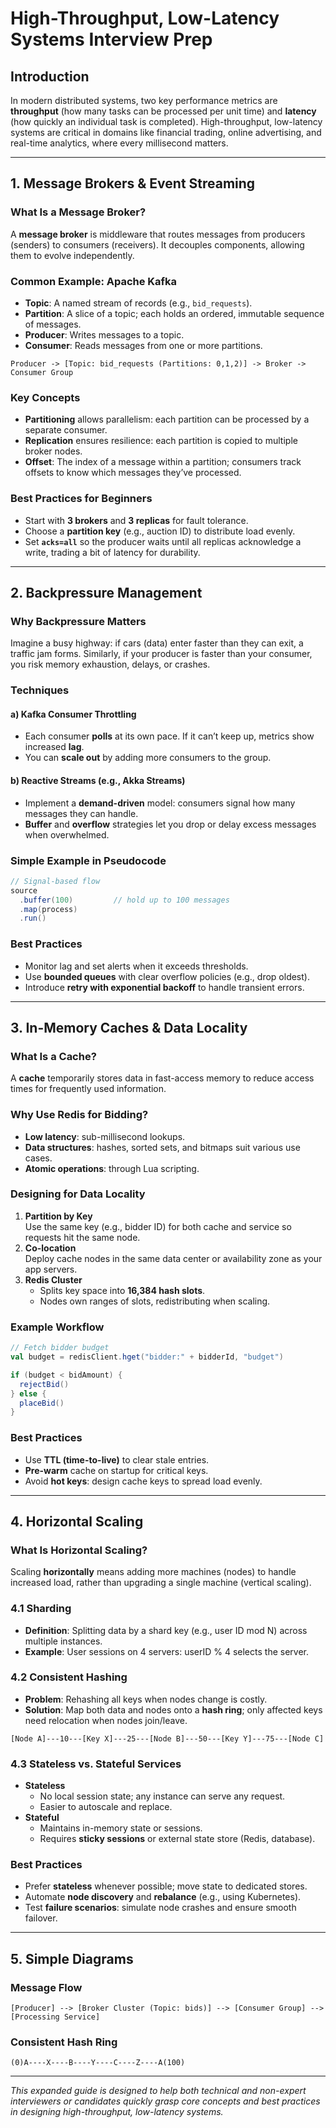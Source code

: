 # High-Throughput, Low-Latency Systems Interview Prep

## Introduction
In modern distributed systems, two key performance metrics are **throughput** (how many tasks can be processed per unit time) and **latency** (how quickly an individual task is completed). High-throughput, low-latency systems are critical in domains like financial trading, online advertising, and real-time analytics, where every millisecond matters.

---

## 1. Message Brokers & Event Streaming

### What Is a Message Broker?
A **message broker** is middleware that routes messages from producers (senders) to consumers (receivers). It decouples components, allowing them to evolve independently.

### Common Example: Apache Kafka
- **Topic**: A named stream of records (e.g., `bid_requests`).
- **Partition**: A slice of a topic; each holds an ordered, immutable sequence of messages.
- **Producer**: Writes messages to a topic.
- **Consumer**: Reads messages from one or more partitions.

```text
Producer -> [Topic: bid_requests (Partitions: 0,1,2)] -> Broker -> Consumer Group
```

### Key Concepts
- **Partitioning** allows parallelism: each partition can be processed by a separate consumer.
- **Replication** ensures resilience: each partition is copied to multiple broker nodes.
- **Offset**: The index of a message within a partition; consumers track offsets to know which messages they’ve processed.

### Best Practices for Beginners
- Start with **3 brokers** and **3 replicas** for fault tolerance.
- Choose a **partition key** (e.g., auction ID) to distribute load evenly.
- Set **`acks=all`** so the producer waits until all replicas acknowledge a write, trading a bit of latency for durability.

---

## 2. Backpressure Management

### Why Backpressure Matters
Imagine a busy highway: if cars (data) enter faster than they can exit, a traffic jam forms. Similarly, if your producer is faster than your consumer, you risk memory exhaustion, delays, or crashes.

### Techniques

#### a) Kafka Consumer Throttling
- Each consumer **polls** at its own pace. If it can’t keep up, metrics show increased **lag**.
- You can **scale out** by adding more consumers to the group.

#### b) Reactive Streams (e.g., Akka Streams)
- Implement a **demand-driven** model: consumers signal how many messages they can handle.
- **Buffer** and **overflow** strategies let you drop or delay excess messages when overwhelmed.

### Simple Example in Pseudocode
```scala
// Signal-based flow
source
  .buffer(100)         // hold up to 100 messages
  .map(process)
  .run()
```

### Best Practices
- Monitor lag and set alerts when it exceeds thresholds.
- Use **bounded queues** with clear overflow policies (e.g., drop oldest).
- Introduce **retry with exponential backoff** to handle transient errors.

---

## 3. In-Memory Caches & Data Locality

### What Is a Cache?
A **cache** temporarily stores data in fast-access memory to reduce access times for frequently used information.

### Why Use Redis for Bidding?
- **Low latency**: sub-millisecond lookups.
- **Data structures**: hashes, sorted sets, and bitmaps suit various use cases.
- **Atomic operations**: through Lua scripting.

### Designing for Data Locality
1. **Partition by Key**  
   Use the same key (e.g., bidder ID) for both cache and service so requests hit the same node.
2. **Co-location**  
   Deploy cache nodes in the same data center or availability zone as your app servers.
3. **Redis Cluster**  
   - Splits key space into **16,384 hash slots**.
   - Nodes own ranges of slots, redistributing when scaling.

### Example Workflow
```scala
// Fetch bidder budget
val budget = redisClient.hget("bidder:" + bidderId, "budget")

if (budget < bidAmount) {
  rejectBid()
} else {
  placeBid()
}
```

### Best Practices
- Use **TTL (time-to-live)** to clear stale entries.
- **Pre-warm** cache on startup for critical keys.
- Avoid **hot keys**: design cache keys to spread load evenly.

---

## 4. Horizontal Scaling

### What Is Horizontal Scaling?
Scaling **horizontally** means adding more machines (nodes) to handle increased load, rather than upgrading a single machine (vertical scaling).

### 4.1 Sharding
- **Definition**: Splitting data by a shard key (e.g., user ID mod N) across multiple instances.
- **Example**: User sessions on 4 servers: userID % 4 selects the server.

### 4.2 Consistent Hashing
- **Problem**: Rehashing all keys when nodes change is costly.
- **Solution**: Map both data and nodes onto a **hash ring**; only affected keys need relocation when nodes join/leave.

```text
[Node A]---10---[Key X]---25---[Node B]---50---[Key Y]---75---[Node C]
```

### 4.3 Stateless vs. Stateful Services
- **Stateless**  
  - No local session state; any instance can serve any request.
  - Easier to autoscale and replace.
- **Stateful**  
  - Maintains in-memory state or sessions.
  - Requires **sticky sessions** or external state store (Redis, database).

### Best Practices
- Prefer **stateless** whenever possible; move state to dedicated stores.
- Automate **node discovery** and **rebalance** (e.g., using Kubernetes).
- Test **failure scenarios**: simulate node crashes and ensure smooth failover.

---

## 5. Simple Diagrams

### Message Flow
```text
[Producer] --> [Broker Cluster (Topic: bids)] --> [Consumer Group] --> [Processing Service]
```

### Consistent Hash Ring
```text
(0)A----X----B----Y----C----Z----A(100)
```

---

*This expanded guide is designed to help both technical and non-expert interviewers or candidates quickly grasp core concepts and best practices in designing high-throughput, low-latency systems.*